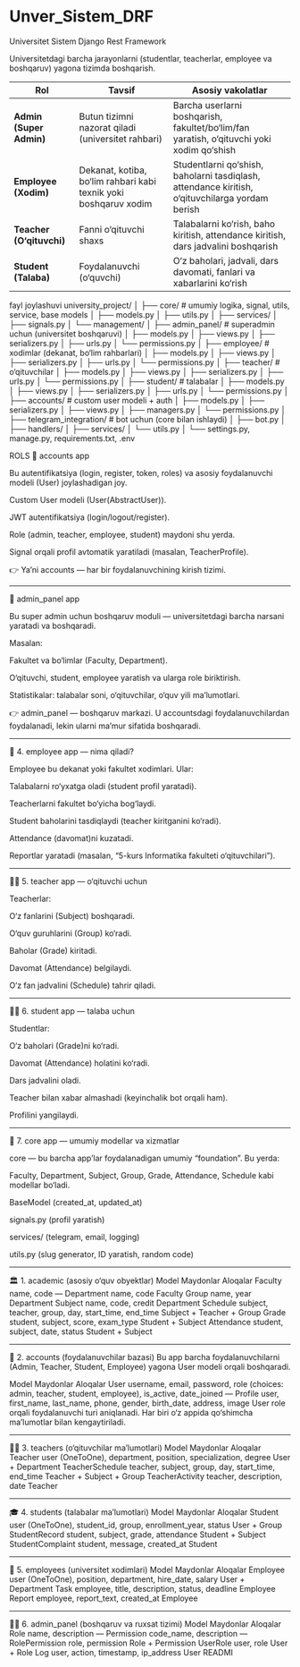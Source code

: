 # Unver_Sistem_DRF
Universitet Sistem Django Rest Framework

Universitetdagi barcha jarayonlarni (studentlar, teacherlar, employee va boshqaruv) yagona tizimda boshqarish.

| Rol                      | Tavsif                                                           | Asosiy vakolatlar                                                                               |
| ------------------------ | ---------------------------------------------------------------- | ----------------------------------------------------------------------------------------------- |
| **Admin (Super Admin)**  | Butun tizimni nazorat qiladi (universitet rahbari)               | Barcha userlarni boshqarish, fakultet/bo‘lim/fan yaratish, o‘qituvchi yoki xodim qo‘shish       |
| **Employee (Xodim)**     | Dekanat, kotiba, bo‘lim rahbari kabi texnik yoki boshqaruv xodim | Studentlarni qo‘shish, baholarni tasdiqlash, attendance kiritish, o‘qituvchilarga yordam berish |
| **Teacher (O‘qituvchi)** | Fanni o‘qituvchi shaxs                                           | Talabalarni ko‘rish, baho kiritish, attendance kiritish, dars jadvalini boshqarish              |
| **Student (Talaba)**     | Foydalanuvchi (o‘quvchi)                                         | O‘z baholari, jadvali, dars davomati, fanlari va xabarlarini ko‘rish                            |

fayl joylashuvi
university_project/
│
├── core/                     # umumiy logika, signal, utils, service, base models
│   ├── models.py
│   ├── utils.py
│   ├── services/
│   ├── signals.py
│   └── management/
│
├── admin_panel/              # superadmin uchun (universitet boshqaruvi)
│   ├── models.py
│   ├── views.py
│   ├── serializers.py
│   ├── urls.py
│   └── permissions.py
│
├── employee/                 # xodimlar (dekanat, bo‘lim rahbarlari)
│   ├── models.py
│   ├── views.py
│   ├── serializers.py
│   ├── urls.py
│   └── permissions.py
│
├── teacher/                  # o‘qituvchilar
│   ├── models.py
│   ├── views.py
│   ├── serializers.py
│   ├── urls.py
│   └── permissions.py
│
├── student/                  # talabalar
│   ├── models.py
│   ├── views.py
│   ├── serializers.py
│   ├── urls.py
│   └── permissions.py
│
├── accounts/                 # custom user modeli + auth
│   ├── models.py
│   ├── serializers.py
│   ├── views.py
│   ├── managers.py
│   └── permissions.py
│
├── telegram_integration/     # bot uchun (core bilan ishlaydi)
│   ├── bot.py
│   ├── handlers/
│   ├── services/
│   └── utils.py
│
└── settings.py, manage.py, requirements.txt, .env



ROLS
🔹 accounts app

Bu autentifikatsiya (login, register, token, roles) va asosiy foydalanuvchi modeli (User) joylashadigan joy.

Custom User modeli (User(AbstractUser)).

JWT autentifikatsiya (login/logout/register).

Role (admin, teacher, employee, student) maydoni shu yerda.

Signal orqali profil avtomatik yaratiladi (masalan, TeacherProfile).

👉 Ya’ni accounts — har bir foydalanuvchining kirish tizimi.


_____________________________________________________________________________________________________________________________
🔹 admin_panel app

Bu super admin uchun boshqaruv moduli — universitetdagi barcha narsani yaratadi va boshqaradi.

Masalan:

Fakultet va bo‘limlar (Faculty, Department).

O‘qituvchi, student, employee yaratish va ularga role biriktirish.

Statistikalar: talabalar soni, o‘qituvchilar, o‘quv yili ma’lumotlari.

👉 admin_panel — boshqaruv markazi.
U accountsdagi foydalanuvchilardan foydalanadi, lekin ularni ma’mur sifatida boshqaradi.


_____________________________________________________________________________________________________________________________

🧱 4. employee app — nima qiladi?

Employee bu dekanat yoki fakultet xodimlari. Ular:

Talabalarni ro‘yxatga oladi (student profil yaratadi).

Teacherlarni fakultet bo‘yicha bog‘laydi.

Student baholarini tasdiqlaydi (teacher kiritganini ko‘radi).

Attendance (davomat)ni kuzatadi.

Reportlar yaratadi (masalan, “5-kurs Informatika fakulteti o‘qituvchilari”).


_____________________________________________________________________________________________________________________________

👨‍🏫 5. teacher app — o‘qituvchi uchun

Teacherlar:

O‘z fanlarini (Subject) boshqaradi.

O‘quv guruhlarini (Group) ko‘radi.

Baholar (Grade) kiritadi.

Davomat (Attendance) belgilaydi.

O‘z fan jadvalini (Schedule) tahrir qiladi.


_____________________________________________________________________________________________________________________________
🧑‍🎓 6. student app — talaba uchun

Studentlar:

O‘z baholari (Grade)ni ko‘radi.

Davomat (Attendance) holatini ko‘radi.

Dars jadvalini oladi.

Teacher bilan xabar almashadi (keyinchalik bot orqali ham).

Profilini yangilaydi.


_____________________________________________________________________________________________________________________________

🧠 7. core app — umumiy modellar va xizmatlar

core — bu barcha app’lar foydalanadigan umumiy “foundation”.
Bu yerda:

Faculty, Department, Subject, Group, Grade, Attendance, Schedule kabi modellar bo‘ladi.

BaseModel (created_at, updated_at)

signals.py (profil yaratish)

services/ (telegram, email, logging)

utils.py (slug generator, ID yaratish, random code)

_____________________________________________________________________________________________________________________________

🏛 1. academic (asosiy o‘quv obyektlar)
Model	Maydonlar	Aloqalar
Faculty	name, code	—
Department	name, code	Faculty
Group	name, year	Department
Subject	name, code, credit	Department
Schedule	subject, teacher, group, day, start_time, end_time	Subject + Teacher + Group
Grade	student, subject, score, exam_type	Student + Subject
Attendance	student, subject, date, status	Student + Subject


_________________________________________________________________________________________________________________________
👤 2. accounts (foydalanuvchilar bazasi)
Bu app barcha foydalanuvchilarni (Admin, Teacher, Student, Employee) yagona User modeli orqali boshqaradi.

Model	Maydonlar	Aloqalar
User	username, email, password, role (choices: admin, teacher, student, employee), is_active, date_joined	—
Profile	user, first_name, last_name, phone, gender, birth_date, address, image	User
role orqali foydalanuvchi turi aniqlanadi. Har biri o‘z appida qo‘shimcha ma’lumotlar bilan kengaytiriladi.


_________________________________________________________________________________________________________________________
🧑‍🏫 3. teachers (o‘qituvchilar ma’lumotlari)
Model	Maydonlar	Aloqalar
Teacher	user (OneToOne), department, position, specialization, degree	User + Department
TeacherSchedule	teacher, subject, group, day, start_time, end_time	Teacher + Subject + Group
TeacherActivity	teacher, description, date	Teacher


_________________________________________________________________________________________________________________________
🎓 4. students (talabalar ma’lumotlari)
Model	Maydonlar	Aloqalar
Student	user (OneToOne), student_id, group, enrollment_year, status	User + Group
StudentRecord	student, subject, grade, attendance	Student + Subject
StudentComplaint	student, message, created_at	Student


_________________________________________________________________________________________________________________________
🧰 5. employees (universitet xodimlari)
Model	Maydonlar	Aloqalar
Employee	user (OneToOne), position, department, hire_date, salary	User + Department
Task	employee, title, description, status, deadline	Employee
Report	employee, report_text, created_at	Employee

_________________________________________________________________________________________________________________________
🧑‍💼 6. admin_panel (boshqaruv va ruxsat tizimi)
Model	Maydonlar	Aloqalar
Role	name, description	—
Permission	code_name, description	—
RolePermission	role, permission	Role + Permission
UserRole	user, role	User + Role
Log	user, action, timestamp, ip_address	User
READMI
